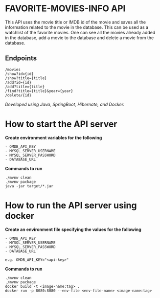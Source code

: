 # FAVORITE-MOVIES-INFO API

This API uses the movie title or IMDB id of the movie and saves all the information related to the movie in the database. This can be used as a watchlist of the favorite movies. One can see all the movies already added in the database, add a movie to the database and delete a movie from the database.

## Endpoints
```
/movies
/show?id={id}
/show?title={title}
/add?id={id}
/add?title={title}
/find?title={title}&year={year}
/delete/{id}
```

*Developed using Java, SpringBoot, Hibernate, and Docker.*

# How to start the API server

**Create environment variables for the following**
```
- OMDB_API_KEY
- MYSQL_SERVER_USERNAME
- MYSQL_SERVER_PASSWORD
- DATABASE_URL
```

**Commands to run**
```
./mvnw clean
./mvnw package
java -jar target/*.jar
```

# How to run the API server using docker

**Create an environment file specifying the values for the following**
```
- OMDB_API_KEY
- MYSQL_SERVER_USERNAME
- MYSQL_SERVER_PASSWORD
- DATABASE_URL

e.g. OMDB_API_KEY="<api-key>"
```

**Commands to run**
```
./mvnw clean
./mvnw package
docker build -t <image-name:tag> .
docker run -p 8080:8080 --env-file <env-file-name> <image-name:tag>
```